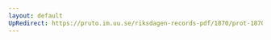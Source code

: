 ```yaml
---
layout: default
UpRedirect: https://pruto.im.uu.se/riksdagen-records-pdf/1870/prot-1870--ak--505.pdf
---
```

